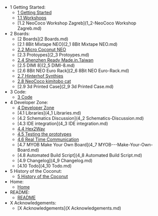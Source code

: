 - 1 Getting Started:
  - [1 Getting Started](1-Getting-Started.md)
  - [1.1 Workshops](1_1-Workshops.md)
  - [1.2 NeoCoco Workshop Zagreb](1_2-NeoCoco Workshop Zagreb.md)
- 2 Boards:
  - [2 Boards](2 Boards.md)
  - [2.1 8Bit Mixtape NEO](2_1 8Bit Mixtape NEO.md)
  - [2.2 Micro Coconut NEO](2_2-Micro-Coconut-NEO.md)
  - [2.3 Protoypes](2_3 Protoypes.md)
  - [2.4 Shenzhen Ready Made.in.Taiwan](2_4-Shenzhen-Ready-Made_in_Taiwan.md)
  - [2.5 DIMI 8](2_5 DIMI-8.md)
  - [2.6 8Bit NEO Euro Rack](2_6 8Bit NEO Euro-Rack.md)
  - [2.7 Hinterhof Synthies](2_7-Hinterhof-Synthies.md)
  - [2.8 NeoCoco kimitobo cat](2_8-NeoCoco-kimitobo-cat.md)
  - [2.9 3d Printed Case](2_9 3d Printed Case.md)
- 3 Code:
  - [3 Code](3-Code.md)
- 4 Developer Zone:
  - [4 Developer Zone](4-Developer-Zone.md)
  - [4.1 Libraries](4_1 Libraries.md)
  - [4.2 Schematics Discussion](4_2 Schematics-Discussion.md)
  - [4.3 IDE integration](4_3 IDE integration.md)
  - [4.4 Hex2Wav](4_4-Hex2Wav.md)
  - [4.5 Testing the prototypes](4_5-Testing-the-prototypes.md)
  - [4.6 Real Time Communication](4_6-Real-Time-Communication.md)
  - [4.7 MYOB   Make Your Own Board](4_7 MYOB---Make-Your-Own-Board.md)
  - [4.8 Automated Build Script](4_8 Automated Build Script.md)
  - [4.9 Changelog](4_9 Changelog.md)
  - [4.10 Todo](4_10 Todo.md)
- 5 History of the Coconut:
  - [5 History of the Coconut](5-History-of-the-Coconut.md)
- Home:
  - [Home](Home.md)
- README:
  - [README](README.md)
- X Acknowledgements:
  - [X Acknowledgements](X Acknowledgements.md)
